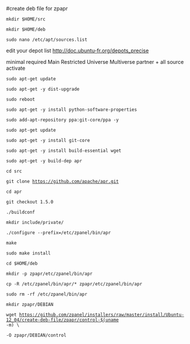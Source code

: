 #create deb file for zpapr

<code>mkdir $HOME/src</code>

<code>mkdir $HOME/deb</code>

<code>sudo nano /etc/apt/sources.list</code>

edit your depot list http://doc.ubuntu-fr.org/depots_precise

minimal required Main Restricted Universe Multiverse partner + all source activate


<code>sudo apt-get update</code>

<code>sudo apt-get -y dist-upgrade</code>


<code>sudo reboot</code>

<code>sudo apt-get -y install python-software-properties</code>

<code>sudo add-apt-repository ppa:git-core/ppa -y</code>

<code>sudo apt-get update</code>

<code>sudo apt-get -y install git-core</code>

<code>sudo apt-get -y install build-essential wget</code>

<code>sudo apt-get -y build-dep apr</code>

<code>cd src</code>


<code>git clone https://github.com/apache/apr.git</code>

<code>cd apr</code>

<code>git checkout 1.5.0</code>

<code>./buildconf</code>

<code>mkdir include/private/</code>

<code>./configure --prefix=/etc/zpanel/bin/apr</code>

<code>make</code>

<code>sudo make install</code>

<code>cd $HOME/deb</code>

<code>mkdir -p zpapr/etc/zpanel/bin/apr</code>

<code>cp -R /etc/zpanel/bin/apr/* zpapr/etc/zpanel/bin/apr</code>

<code>sudo rm -rf /etc/zpanel/bin/apr</code>

<code>mkdir zpapr/DEBIAN</code>

<code>wget https://github.com/zpanel/installers/raw/master/install/Ubuntu-12_04/create-deb-file/zpapr/control-$(uname -m) \ </code>

<code>-O zpapr/DEBIAN/control</code>
